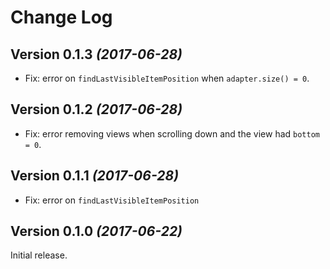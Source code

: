 Change Log
==========

Version 0.1.3 *(2017-06-28)*
----------------------------

 * Fix: error on `findLastVisibleItemPosition` when `adapter.size() = 0`.

Version 0.1.2 *(2017-06-28)*
----------------------------

 * Fix: error removing views when scrolling down and the view had `bottom = 0`. 

Version 0.1.1 *(2017-06-28)*
----------------------------

 * Fix: error on `findLastVisibleItemPosition`

Version 0.1.0 *(2017-06-22)*
----------------------------

Initial release.

